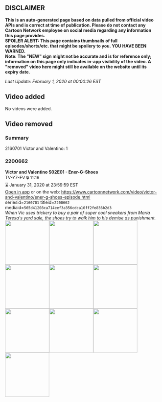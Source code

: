 ## DISCLAIMER
**This is an auto-generated page based on data pulled from official video APIs and is correct at time of publication. Please do not contact any Cartoon Network employee on social media regarding any information this page provides.**  
**SPOILER ALERT: This page contains thumbnails of full episodes/shorts/etc. that might be spoilery to you. YOU HAVE BEEN WARNED.**  
**Note: The "NEW" sign might not be accurate and is for reference only; information on this page only indicates in-app visibility of the video. A "removed" video here might still be available on the website until its expiry date.**  

_Last Update: February 1, 2020 at 00:00:26 EST_
## Video added
No videos were added.  
## Video removed
### Summary
2160701 Victor and Valentino: 1  
### 2200662
**Victor and Valentino S02E01 - Ener-G-Shoes**  
TV-Y7-FV 🔒 11:16  
⌛ January 31, 2020 at 23:59:59 EST  
[Open in app](https://tinyurl.com/teuxyy3) or on the web: https://www.cartoonnetwork.com/video/victor-and-valentino/ener-g-shoes-episode.html  
seriesid=`2160701` titleid=`2200662` mediaid=`565d41208ca714eef3a356cdca10ff2fe836b2d3`  
_When Vic uses trickery to buy a pair of super cool sneakers from Maria Teresa's yard sale, the shoes try to walk him to his demise as punishment._  
<a href="https://s3.amazonaws.com/cartoonorchestrator/2200662_001_1280x720.jpg"><img src="https://s3.amazonaws.com/cartoonorchestrator/2200662_001_640x360.jpg" height="144px" /></a><a href="https://s3.amazonaws.com/cartoonorchestrator/2200662_002_1280x720.jpg"><img src="https://s3.amazonaws.com/cartoonorchestrator/2200662_002_640x360.jpg" height="144px" /></a><a href="https://s3.amazonaws.com/cartoonorchestrator/2200662_003_1280x720.jpg"><img src="https://s3.amazonaws.com/cartoonorchestrator/2200662_003_640x360.jpg" height="144px" /></a><a href="https://s3.amazonaws.com/cartoonorchestrator/2200662_004_1280x720.jpg"><img src="https://s3.amazonaws.com/cartoonorchestrator/2200662_004_640x360.jpg" height="144px" /></a><a href="https://s3.amazonaws.com/cartoonorchestrator/2200662_005_1280x720.jpg"><img src="https://s3.amazonaws.com/cartoonorchestrator/2200662_005_640x360.jpg" height="144px" /></a><a href="https://s3.amazonaws.com/cartoonorchestrator/2200662_006_1280x720.jpg"><img src="https://s3.amazonaws.com/cartoonorchestrator/2200662_006_640x360.jpg" height="144px" /></a><a href="https://s3.amazonaws.com/cartoonorchestrator/2200662_007_1280x720.jpg"><img src="https://s3.amazonaws.com/cartoonorchestrator/2200662_007_640x360.jpg" height="144px" /></a><a href="https://s3.amazonaws.com/cartoonorchestrator/2200662_008_1280x720.jpg"><img src="https://s3.amazonaws.com/cartoonorchestrator/2200662_008_640x360.jpg" height="144px" /></a><a href="https://s3.amazonaws.com/cartoonorchestrator/2200662_009_1280x720.jpg"><img src="https://s3.amazonaws.com/cartoonorchestrator/2200662_009_640x360.jpg" height="144px" /></a><a href="https://s3.amazonaws.com/cartoonorchestrator/2200662_010_1280x720.jpg"><img src="https://s3.amazonaws.com/cartoonorchestrator/2200662_010_640x360.jpg" height="144px" /></a>
